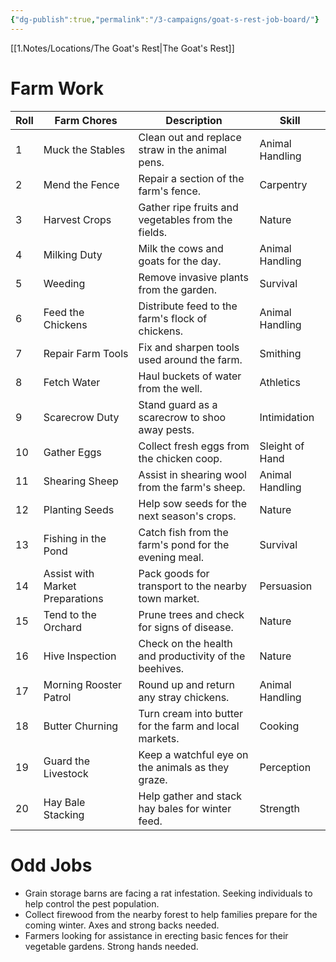 ```yaml
---
{"dg-publish":true,"permalink":"/3-campaigns/goat-s-rest-job-board/"}
---
```


[[1.Notes/Locations/The Goat's Rest\|The Goat's Rest]]

# Farm Work
| Roll | Farm Chores                     | Description                                            | Skill           |
| ---- | ------------------------------- | ------------------------------------------------------ | --------------- |
| 1    | Muck the Stables                | Clean out and replace straw in the animal pens.        | Animal Handling |
| 2    | Mend the Fence                  | Repair a section of the farm's fence.                  | Carpentry       |
| 3    | Harvest Crops                   | Gather ripe fruits and vegetables from the fields.     | Nature          |
| 4    | Milking Duty                    | Milk the cows and goats for the day.                   | Animal Handling |
| 5    | Weeding                         | Remove invasive plants from the garden.                | Survival        |
| 6    | Feed the Chickens               | Distribute feed to the farm's flock of chickens.       | Animal Handling |
| 7    | Repair Farm Tools               | Fix and sharpen tools used around the farm.            | Smithing        |
| 8    | Fetch Water                     | Haul buckets of water from the well.                   | Athletics       |
| 9    | Scarecrow Duty                  | Stand guard as a scarecrow to shoo away pests.         | Intimidation    |
| 10   | Gather Eggs                     | Collect fresh eggs from the chicken coop.              | Sleight of Hand |
| 11   | Shearing Sheep                  | Assist in shearing wool from the farm's sheep.         | Animal Handling |
| 12   | Planting Seeds                  | Help sow seeds for the next season's crops.            | Nature          |
| 13   | Fishing in the Pond             | Catch fish from the farm's pond for the evening meal.  | Survival        |
| 14   | Assist with Market Preparations | Pack goods for transport to the nearby town market.    | Persuasion      |
| 15   | Tend to the Orchard             | Prune trees and check for signs of disease.            | Nature          |
| 16   | Hive Inspection                 | Check on the health and productivity of the beehives.  | Nature          |
| 17   | Morning Rooster Patrol          | Round up and return any stray chickens.                | Animal Handling |
| 18   | Butter Churning                 | Turn cream into butter for the farm and local markets. | Cooking         |
| 19   | Guard the Livestock             | Keep a watchful eye on the animals as they graze.      | Perception      |
| 20   | Hay Bale Stacking               | Help gather and stack hay bales for winter feed.       | Strength        |


# Odd Jobs
- Grain storage barns are facing a rat infestation. Seeking individuals to help control the pest population.
- Collect firewood from the nearby forest to help families prepare for the coming winter. Axes and strong backs needed.
- Farmers looking for assistance in erecting basic fences for their vegetable gardens. Strong hands needed.


